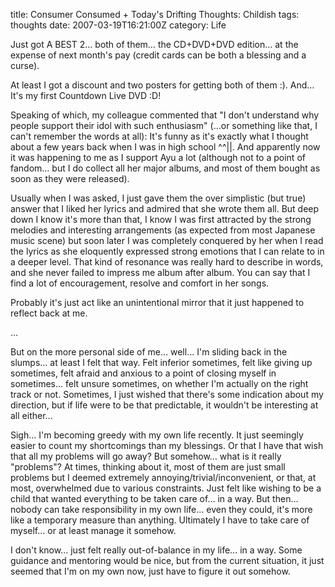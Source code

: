 title: Consumer Consumed + Today's Drifting Thoughts: Childish
tags: thoughts
date: 2007-03-19T16:21:00Z
category: Life

Just got A BEST 2… both of them… the CD+DVD+DVD edition… at the expense of next month's pay (credit cards can be both a blessing and a curse).

At least I got a discount and two posters for getting both of them :). And… It's my first Countdown Live DVD :D!

Speaking of which, my colleague commented that "I don't understand why people support their idol with such enthusiasm" (…or something like that, I can't remember the words at all): It's funny as it's exactly what I thought about a few years back when I was in high school ^^||. And apparently now it was happening to me as I support Ayu a lot (although not to a point of fandom… but I do collect all her major albums, and most of them bought as soon as they were released).

Usually when I was asked, I just gave them the over simplistic (but true) answer that I liked her lyrics and admired that she wrote them all. But deep down I know it's more than that, I know I was first attracted by the strong melodies and interesting arrangements (as expected from most Japanese music scene) but soon later I was completely conquered by her when I read the lyrics as she eloquently expressed strong emotions that I can relate to in a deeper level. That kind of resonance was really hard to describe in words, and she never failed to impress me album after album. You can say that I find a lot of encouragement, resolve and comfort in her songs.

Probably it's just act like an unintentional mirror that it just happened to reflect back at me.

…

But on the more personal side of me… well… I'm sliding back in the slumps… at least I felt that way. Felt inferior sometimes, felt like giving up sometimes, felt afraid and anxious to a point of closing myself in sometimes… felt unsure sometimes, on whether I'm actually on the right track or not. Sometimes, I just wished that there's some indication about my direction, but if life were to be that predictable, it wouldn't be interesting at all either…

Sigh… I'm becoming greedy with my own life recently. It just seemingly easier to count my shortcomings than my blessings. Or that I have that wish that all my problems will go away? But somehow… what is it really "problems"? At times, thinking about it, most of them are just small problems but I deemed extremely annoying/trivial/inconvenient, or that, at most, overwhelmed due to various constraints. Just felt like wishing to be a child that wanted everything to be taken care of… in a way. But then… nobody can take responsibility in my own life… even they could, it's more like a temporary measure than anything. Ultimately I have to take care of myself… or at least manage it somehow.

I don't know… just felt really out-of-balance in my life… in a way. Some guidance and mentoring would be nice, but from the current situation, it just seemed that I'm on my own now, just have to figure it out somehow.
